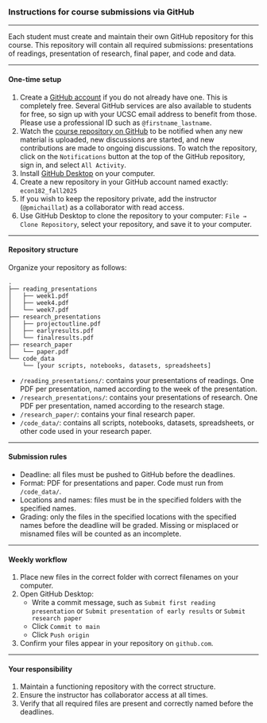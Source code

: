 ### Instructions for course submissions via GitHub

---

Each student must create and maintain their own GitHub repository for this course.
This repository will contain all required submissions: presentations of readings, presentation of research, final paper, and code and data.

----

#### One-time setup

1. Create a [GitHub account](https://github.com/signup) if you do not already have one. This is completely free. Several GitHub services are also available to students for free, so sign up with your UCSC email address to benefit from those. Please use a professional ID such as `@firstname_lastname`.
2. Watch the [course repository on GitHub](https://github.com/pmichaillat/unemployment) to be notified when any new material is uploaded, new discussions are started, and new contributions are made to ongoing discussions. To watch the repository, click on the `Notifications` button at the top of the GitHub repository, sign in, and select `All Activity`.
3. Install [GitHub Desktop](https://desktop.github.com) on your computer.
4. Create a new repository in your GitHub account named exactly: `econ182_fall2025`
5. If you wish to keep the repository private, add the instructor (`@pmichaillat`) as a collaborator with read access.
6. Use GitHub Desktop to clone the repository to your computer: `File → Clone Repository`, select your repository, and save it to your computer.

---

#### Repository structure

Organize your repository as follows:

```
.
├── reading_presentations
│   ├── week1.pdf
│   ├── week4.pdf
│   └── week7.pdf
├── research_presentations
│   ├── projectoutline.pdf
│   ├── earlyresults.pdf
│   └── finalresults.pdf
├── research_paper
│   └── paper.pdf
└── code_data
    └── [your scripts, notebooks, datasets, spreadsheets]
```

+ `/reading_presentations/`: contains your presentations of readings. One PDF per presentation, named according to the week of the presentation.
+ `/research_presentations/`: contains your presentations of research. One PDF per presentation, named according to the research stage.
+ `/research_paper/`: contains your final research paper.
+ `/code_data/`: contains all scripts, notebooks, datasets, spreadsheets, or other code used in your research paper.

---

#### Submission rules

+ Deadline: all files must be pushed to GitHub before the deadlines.
+ Format: PDF for presentations and paper. Code must run from `/code_data/`.
+ Locations and names: files must be in the specified folders with the specified names.  
+ Grading: only the files in the specified locations with the specified names before the deadline will be graded. Missing or misplaced or misnamed files will be counted as an incomplete.

---

#### Weekly workflow

1. Place new files in the correct folder with correct filenames on your computer.
2. Open GitHub Desktop:  
   - Write a commit message, such as `Submit first reading presentation` or `Submit presentation of early results` or `Submit research paper`
   - Click `Commit to main`  
   - Click `Push origin`  
3. Confirm your files appear in your repository on `github.com`.

---

#### Your responsibility

1. Maintain a functioning repository with the correct structure.
2. Ensure the instructor has collaborator access at all times.
3. Verify that all required files are present and correctly named before the deadlines.
